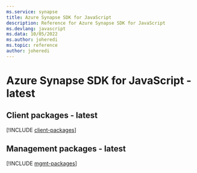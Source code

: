 ```yaml
---
ms.service: synapse
title: Azure Synapse SDK for JavaScript
description: Reference for Azure Synapse SDK for JavaScript
ms.devlang: javascript
ms.data: 10/05/2022
ms.author: joheredi
ms.topic: reference
author: joheredi
---
```

# Azure Synapse SDK for JavaScript - latest

## Client packages - latest
[!INCLUDE [client-packages](synapse-client-index.md)]
## Management packages - latest
[!INCLUDE [mgmt-packages](synapse-mgmt-index.md)]